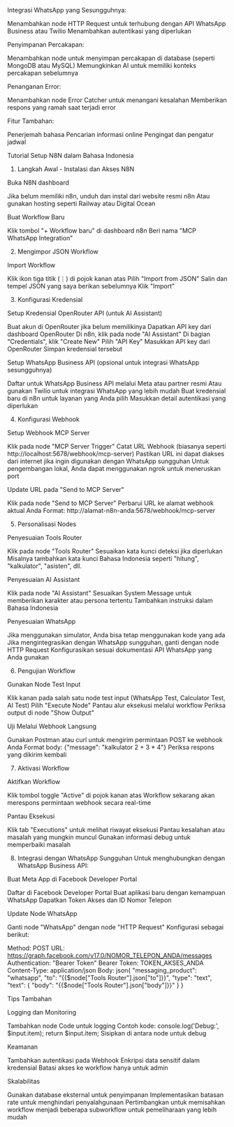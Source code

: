 Integrasi WhatsApp yang Sesungguhnya:

Menambahkan node HTTP Request untuk terhubung dengan API WhatsApp Business atau Twilio
Menambahkan autentikasi yang diperlukan


Penyimpanan Percakapan:

Menambahkan node untuk menyimpan percakapan di database (seperti MongoDB atau MySQL)
Memungkinkan AI untuk memiliki konteks percakapan sebelumnya


Penanganan Error:

Menambahkan node Error Catcher untuk menangani kesalahan
Memberikan respons yang ramah saat terjadi error


Fitur Tambahan:

Penerjemah bahasa
Pencarian informasi online
Pengingat dan pengatur jadwal



Tutorial Setup N8N dalam Bahasa Indonesia
1. Langkah Awal - Instalasi dan Akses N8N

Buka N8N dashboard

Jika belum memiliki n8n, unduh dan instal dari website resmi n8n
Atau gunakan hosting seperti Railway atau Digital Ocean


Buat Workflow Baru

Klik tombol "+ Workflow baru" di dashboard n8n
Beri nama "MCP WhatsApp Integration"



2. Mengimpor JSON Workflow

Import Workflow

Klik ikon tiga titik (⋮) di pojok kanan atas
Pilih "Import from JSON"
Salin dan tempel JSON yang saya berikan sebelumnya
Klik "Import"



3. Konfigurasi Kredensial

Setup Kredensial OpenRouter API (untuk AI Assistant)

Buat akun di OpenRouter jika belum memilikinya
Dapatkan API key dari dashboard OpenRouter
Di n8n, klik pada node "AI Assistant"
Di bagian "Credentials", klik "Create New"
Pilih "API Key"
Masukkan API key dari OpenRouter
Simpan kredensial tersebut


Setup WhatsApp Business API (opsional untuk integrasi WhatsApp sesungguhnya)

Daftar untuk WhatsApp Business API melalui Meta atau partner resmi
Atau gunakan Twilio untuk integrasi WhatsApp yang lebih mudah
Buat kredensial baru di n8n untuk layanan yang Anda pilih
Masukkan detail autentikasi yang diperlukan



4. Konfigurasi Webhook

Setup Webhook MCP Server

Klik pada node "MCP Server Trigger"
Catat URL Webhook (biasanya seperti http://localhost:5678/webhook/mcp-server)
Pastikan URL ini dapat diakses dari internet jika ingin digunakan dengan WhatsApp sungguhan
Untuk pengembangan lokal, Anda dapat menggunakan ngrok untuk meneruskan port


Update URL pada "Send to MCP Server"

Klik pada node "Send to MCP Server"
Perbarui URL ke alamat webhook aktual Anda
Format: http://alamat-n8n-anda:5678/webhook/mcp-server



5. Personalisasi Nodes

Penyesuaian Tools Router

Klik pada node "Tools Router"
Sesuaikan kata kunci deteksi jika diperlukan
Misalnya tambahkan kata kunci Bahasa Indonesia seperti "hitung", "kalkulator", "asisten", dll.


Penyesuaian AI Assistant

Klik pada node "AI Assistant"
Sesuaikan System Message untuk memberikan karakter atau persona tertentu
Tambahkan instruksi dalam Bahasa Indonesia


Penyesuaian WhatsApp

Jika menggunakan simulator, Anda bisa tetap menggunakan kode yang ada
Jika mengintegrasikan dengan WhatsApp sungguhan, ganti dengan node HTTP Request
Konfigurasikan sesuai dokumentasi API WhatsApp yang Anda gunakan



6. Pengujian Workflow

Gunakan Node Test Input

Klik kanan pada salah satu node test input (WhatsApp Test, Calculator Test, AI Test)
Pilih "Execute Node"
Pantau alur eksekusi melalui workflow
Periksa output di node "Show Output"


Uji Melalui Webhook Langsung

Gunakan Postman atau curl untuk mengirim permintaan POST ke webhook Anda
Format body: {"message": "kalkulator 2 + 3 * 4"}
Periksa respons yang dikirim kembali



7. Aktivasi Workflow

Aktifkan Workflow

Klik tombol toggle "Active" di pojok kanan atas
Workflow sekarang akan merespons permintaan webhook secara real-time


Pantau Eksekusi

Klik tab "Executions" untuk melihat riwayat eksekusi
Pantau kesalahan atau masalah yang mungkin muncul
Gunakan informasi debug untuk memperbaiki masalah



8. Integrasi dengan WhatsApp Sungguhan
Untuk menghubungkan dengan WhatsApp Business API:

Buat Meta App di Facebook Developer Portal

Daftar di Facebook Developer Portal
Buat aplikasi baru dengan kemampuan WhatsApp
Dapatkan Token Akses dan ID Nomor Telepon


Update Node WhatsApp

Ganti node "WhatsApp" dengan node "HTTP Request"
Konfigurasi sebagai berikut:

Method: POST
URL: https://graph.facebook.com/v17.0/NOMOR_TELEPON_ANDA/messages
Authentication: "Bearer Token"
Bearer Token: TOKEN_AKSES_ANDA
Content-Type: application/json
Body:
json{
  "messaging_product": "whatsapp",
  "to": "{{$node["Tools Router"].json["to"]}}",
  "type": "text",
  "text": { "body": "{{$node["Tools Router"].json["body"]}}" }
}






Tips Tambahan

Logging dan Monitoring

Tambahkan node Code untuk logging
Contoh kode: console.log('Debug:', $input.item); return $input.item;
Sisipkan di antara node untuk debug


Keamanan

Tambahkan autentikasi pada Webhook
Enkripsi data sensitif dalam kredensial
Batasi akses ke workflow hanya untuk admin


Skalabilitas

Gunakan database eksternal untuk penyimpanan
Implementasikan batasan rate untuk menghindari penyalahgunaan
Pertimbangkan untuk memisahkan workflow menjadi beberapa subworkflow untuk pemeliharaan yang lebih mudah
